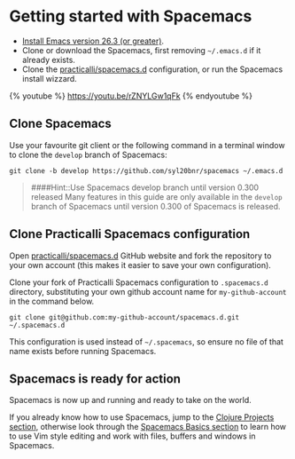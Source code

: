 # Getting started with Spacemacs

* [Install Emacs version 26.3 (or greater)](/before-you-start/install-emacs.html).
* Clone or download the Spacemacs, first removing `~/.emacs.d` if it already exists.
* Clone the [practicalli/spacemacs.d](https://github.com/practicalli/spacemacs.d/) configuration, or run the Spacemacs install wizzard.

{% youtube %}
https://youtu.be/rZNYLGw1qFk
{% endyoutube %}

## Clone Spacemacs
Use your favourite git client or the following command in a terminal window to clone the `develop` branch of Spacemacs:

```
git clone -b develop https://github.com/syl20bnr/spacemacs ~/.emacs.d
```

> ####Hint::Use Spacemacs develop branch until version 0.300 released
> Many features in this guide are only available in the `develop` branch of Spacemacs until version 0.300 of Spacemacs is released.


##  Clone Practicalli Spacemacs configuration
Open [practicalli/spacemacs.d](https://github.com/practicalli/spacemacs.d/) GitHub website and fork the repository to your own account (this makes it easier to save your own configuration).

Clone your fork of Practicalli Spacemacs configuration to `.spacemacs.d` directory, substituting your own github account name for `my-github-account` in the command below.

```shell
git clone git@github.com:my-github-account/spacemacs.d.git ~/.spacemacs.d
```

This configuration is used instead of `~/.spacemacs`, so ensure no file of that name exists before running Spacemacs.


## Spacemacs is ready for action

Spacemacs is now up and running and ready to take on the world.

If you already know how to use Spacemacs, jump to the [Clojure Projects section](/clojure-projects/index.html), otherwise look through the [Spacemacs Basics section](/spacemacs-basics/index.html) to learn how to use Vim style editing and work with files, buffers and windows in Spacemacs.
